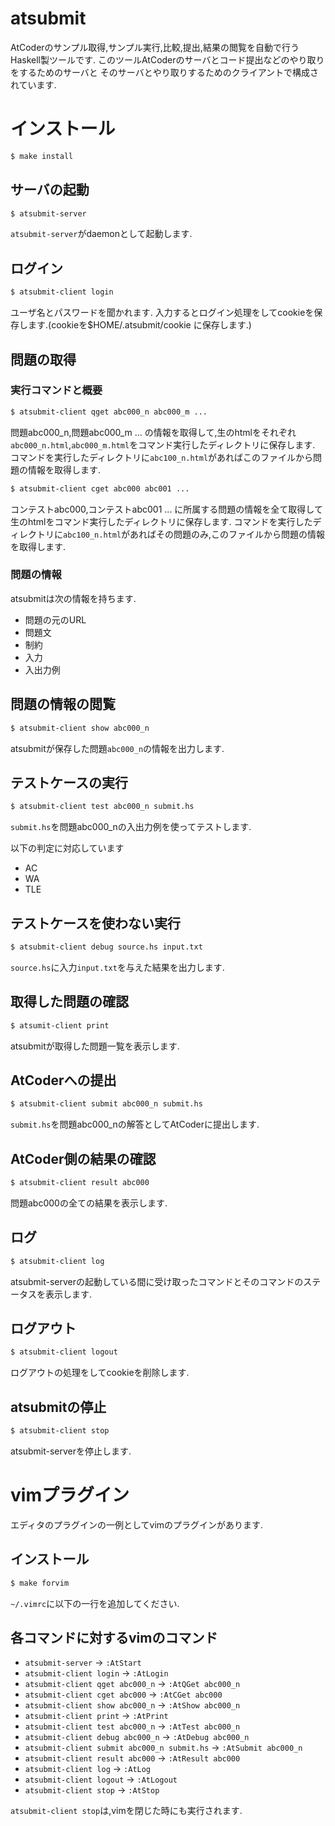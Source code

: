 # atsubmit

AtCoderのサンプル取得,サンプル実行,比較,提出,結果の閲覧を自動で行うHaskell製ツールです.
このツールAtCoderのサーバとコード提出などのやり取りをするためのサーバと
そのサーバとやり取りするためのクライアントで構成されています.

# インストール

```bash
$ make install
```

## サーバの起動

```bash
$ atsubmit-server
```

`atsubmit-server`がdaemonとして起動します.

## ログイン

```bash
$ atsubmit-client login
```
ユーザ名とパスワードを聞かれます.
入力するとログイン処理をしてcookieを保存します.(cookieを$HOME/.atsubmit/cookie に保存します.)

## 問題の取得

### 実行コマンドと概要

```bash
$ atsubmit-client qget abc000_n abc000_m ...
```
問題abc000\_n,問題abc000\_m ... の情報を取得して,生のhtmlをそれぞれ`abc000_n.html`,`abc000_m.html`をコマンド実行したディレクトリに保存します.
コマンドを実行したディレクトリに`abc100_n.html`があればこのファイルから問題の情報を取得します.

```bash
$ atsubmit-client cget abc000 abc001 ...
```

コンテストabc000,コンテストabc001 ... に所属する問題の情報を全て取得して生のhtmlをコマンド実行したディレクトリに保存します.
コマンドを実行したディレクトリに`abc100_n.html`があればその問題のみ,このファイルから問題の情報を取得します.

### 問題の情報

atsubmitは次の情報を持ちます.

+ 問題の元のURL
+ 問題文
+ 制約
+ 入力
+ 入出力例

## 問題の情報の閲覧

```bash
$ atsubmit-client show abc000_n
```

atsubmitが保存した問題`abc000_n`の情報を出力します.

## テストケースの実行

```bash
$ atsubmit-client test abc000_n submit.hs
```

`submit.hs`を問題abc000\_nの入出力例を使ってテストします.

以下の判定に対応しています

+ AC
+ WA
+ TLE

## テストケースを使わない実行

```bash
$ atsubmit-client debug source.hs input.txt
```

`source.hs`に入力`input.txt`を与えた結果を出力します.

## 取得した問題の確認

```bash
$ atsumit-client print
```

atsubmitが取得した問題一覧を表示します.

## AtCoderへの提出

```bash
$ atsubmit-client submit abc000_n submit.hs
```

`submit.hs`を問題abc000\_nの解答としてAtCoderに提出します.

## AtCoder側の結果の確認

```bash
$ atsubmit-client result abc000
```

問題abc000の全ての結果を表示します.

## ログ

```bash
$ atsubmit-client log
```

atsubmit-serverの起動している間に受け取ったコマンドとそのコマンドのステータスを表示します.

## ログアウト

```bash
$ atsubmit-client logout
```

ログアウトの処理をしてcookieを削除します.

## atsubmitの停止

```bash
$ atsubmit-client stop
```

atsubmit-serverを停止します.

# vimプラグイン

エディタのプラグインの一例としてvimのプラグインがあります.

## インストール

```bash
$ make forvim
```

`~/.vimrc`に以下の一行を追加してください.


## 各コマンドに対するvimのコマンド

+ `atsubmit-server` -> `:AtStart`
+ `atsubmit-client login` -> `:AtLogin`
+ `atsubmit-client qget abc000_n` -> `:AtQGet abc000_n`
+ `atsubmit-client cget abc000` -> `:AtCGet abc000`
+ `atsubmit-client show abc000_n` -> `:AtShow abc000_n`
+ `atsubmit-client print` -> `:AtPrint`
+ `atsubmit-client test abc000_n` -> `:AtTest abc000_n`
+ `atsubmit-client debug abc000_n` -> `:AtDebug abc000_n`
+ `atsubmit-client submit abc000_n submit.hs` -> `:AtSubmit abc000_n`
+ `atsubmit-client result abc000` -> `:AtResult abc000`
+ `atsubmit-client log` -> `:AtLog`
+ `atsubmit-client logout` -> `:AtLogout`
+ `atsubmit-client stop` -> `:AtStop`

`atsubmit-client stop`は,vimを閉じた時にも実行されます.
